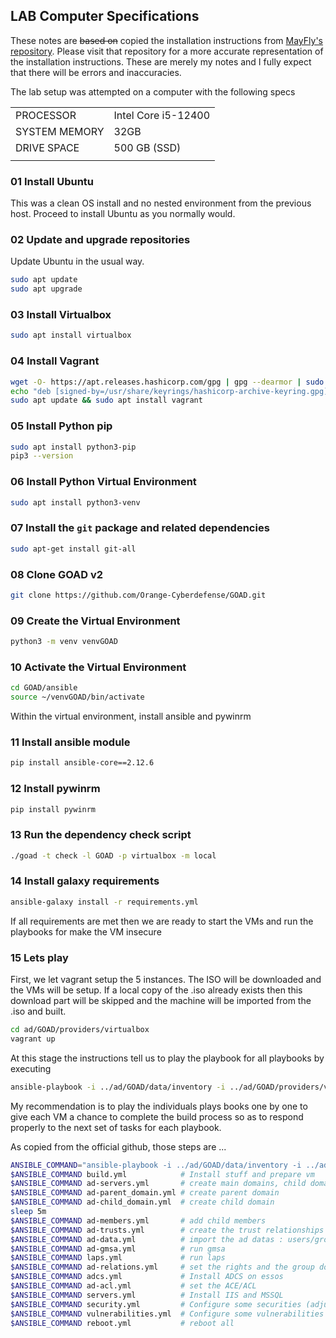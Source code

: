 ## LAB Computer Specifications


These notes are ~~based on~~ copied the installation instructions from [MayFly's repository](https://github.com/mayfly277). Please visit that repository for a more accurate representation of the installation instructions. These are merely my notes and I fully expect that there will be errors and inaccuracies.

The lab setup was attempted on a computer with the following specs

|               |                     |
| ------------- | ------------------- |
| PROCESSOR     | Intel Core i5-12400 |
| SYSTEM MEMORY | 32GB                |
| DRIVE SPACE   | 500 GB (SSD)        |
|               |                     |


### 01 Install Ubuntu

This was a clean OS install and no nested environment from the previous host. Proceed to install Ubuntu as you normally would.
### 02 Update and upgrade repositories

Update Ubuntu in the usual way.

```bash
sudo apt update
sudo apt upgrade
```

### 03 Install Virtualbox 
```bash
sudo apt install virtualbox
```


### 04 Install Vagrant
```bash
wget -O- https://apt.releases.hashicorp.com/gpg | gpg --dearmor | sudo tee /usr/share/keyrings/hashicorp-archive-keyring.gpg
echo "deb [signed-by=/usr/share/keyrings/hashicorp-archive-keyring.gpg] https://apt.releases.hashicorp.com $(lsb_release -cs) main" | sudo tee /etc/apt/sources.list.d/hashicorp.list
sudo apt update && sudo apt install vagrant
```

### 05 Install Python pip
```bash
sudo apt install python3-pip
pip3 --version
```

### 06 Install Python Virtual Environment 
```bash
sudo apt install python3-venv
```

### 07 Install the `git` package and related dependencies

```bash
sudo apt-get install git-all
```

### 08 Clone  GOAD v2 

```bash
git clone https://github.com/Orange-Cyberdefense/GOAD.git
```


### 09 Create the Virtual Environment
```bash
python3 -m venv venvGOAD
```

### 10 Activate the Virtual Environment
```bash
cd GOAD/ansible
source ~/venvGOAD/bin/activate
```

Within the virtual environment, install ansible and pywinrm
### 11 Install ansible module
```bash
pip install ansible-core==2.12.6
```

### 12 Install pywinrm
```bash
pip install pywinrm
```

### 13 Run the dependency check script

```bash
./goad -t check -l GOAD -p virtualbox -m local
```

### 14 Install galaxy requirements
```bash
ansible-galaxy install -r requirements.yml
```



If all requirements are met then we are ready to start the VMs and run the playbooks for make the VM insecure

### 15 Lets play

First, we let vagrant setup the 5 instances. The ISO will be downloaded and the VMs will be setup. If   a local copy of the .iso already exists then this download part will be skipped and the machine will be imported from the .iso and built.

```bash
cd ad/GOAD/providers/virtualbox
vagrant up
```

At this stage the instructions tell us to play the playbook for all playbooks by executing

```bash
ansible-playbook -i ../ad/GOAD/data/inventory -i ../ad/GOAD/providers/virtualbox/inventory main.yml
```

My recommendation is to play the individuals plays books one by one to give each VM a chance to complete the build process so as to respond properly to the next set of tasks for each playbook.

As copied from the official github, those steps are ...

```bash
ANSIBLE_COMMAND="ansible-playbook -i ../ad/GOAD/data/inventory -i ../ad/GOAD/providers/virtualbox/inventory"
$ANSIBLE_COMMAND build.yml            # Install stuff and prepare vm
$ANSIBLE_COMMAND ad-servers.yml       # create main domains, child domain and enroll servers
$ANSIBLE_COMMAND ad-parent_domain.yml # create parent domain
$ANSIBLE_COMMAND ad-child_domain.yml  # create child domain
sleep 5m
$ANSIBLE_COMMAND ad-members.yml       # add child members
$ANSIBLE_COMMAND ad-trusts.yml        # create the trust relationships
$ANSIBLE_COMMAND ad-data.yml          # import the ad datas : users/groups...
$ANSIBLE_COMMAND ad-gmsa.yml          # run gmsa
$ANSIBLE_COMMAND laps.yml             # run laps
$ANSIBLE_COMMAND ad-relations.yml     # set the rights and the group domains relations
$ANSIBLE_COMMAND adcs.yml             # Install ADCS on essos
$ANSIBLE_COMMAND ad-acl.yml           # set the ACE/ACL
$ANSIBLE_COMMAND servers.yml          # Install IIS and MSSQL
$ANSIBLE_COMMAND security.yml         # Configure some securities (adjust av enable/disable)
$ANSIBLE_COMMAND vulnerabilities.yml  # Configure some vulnerabilities
$ANSIBLE_COMMAND reboot.yml           # reboot all
```

